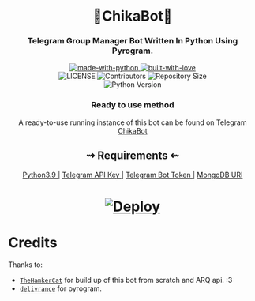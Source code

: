 <h1 align="center">
     💮ChikaBot💮     
</h1>

<h3 align="center">
    Telegram Group Manager Bot Written In Python Using Pyrogram.
</h3>

<p align="center">
    <a href="https://python.org">
        <img src="http://forthebadge.com/images/badges/made-with-python.svg" alt="made-with-python">
    </a>
    <a href="https://GitHub.com/rozari0">
        <img src="http://ForTheBadge.com/images/badges/built-with-love.svg" alt="built-with-love">
    </a> <br>
    <img src="https://img.shields.io/github/license/Wahyu213/FujiwaraBot?style=for-the-badge&logo=appveyor" alt="LICENSE">
    <img src="https://img.shields.io/github/contributors/Wahyu213/FujiwaraBot?style=for-the-badge&logo=appveyor" alt="Contributors">
    <img src="https://img.shields.io/github/repo-size/Wahyu213/FujiwaraBot?style=for-the-badge&logo=appveyor" alt="Repository Size"> <br>
    <img src="https://img.shields.io/badge/python-3.9-green?style=for-the-badge&logo=appveyor" alt="Python Version">
</p>

<h3 align="center">
    Ready to use method
</h3>

<p align="center">
    A ready-to-use running instance of this bot can be found on Telegram <br>
    <a href="https://t.me/ChikaProBot"> ChikaBot </a>
</p>

<h2 align="center">
   ⇝ Requirements ⇜
</h2>

<p align="center">
    <a href="https://www.python.org/downloads/release/python-390/"> Python3.9 </a> |
    <a href="https://docs.pyrogram.org/intro/setup#api-keys"> Telegram API Key </a> |
    <a href="https://t.me/botfather"> Telegram Bot Token </a> |
    <a href="https://telegra.ph/How-To-get-Mongodb-URI-04-06"> MongoDB URI </a>
</p>


<h1>
    <p align="center">
        <a href="https://heroku.com/deploy?template=https://github.com/Wahyu213/FujiwaraBot">
            <img src="https://www.herokucdn.com/deploy/button.svg" alt="Deploy">
        </a>
    </p>
</h1>


# Credits

Thanks to:
- [`TheHamkerCat`](https://github.com/TheHamkerCat) for build up of this bot from scratch and ARQ api. :3
- [`delivrance`](https://github.com/delivrance) for pyrogram.
